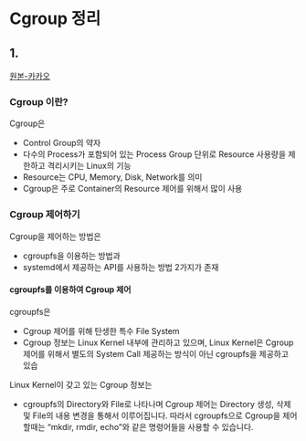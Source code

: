 <style>
.burk {
    background-color: red;
    color: yellow;
    display:inline-block;
}
</style>

# Cgroup  정리

## 1. 
[원본-카카오](https://tech.kakao.com/2020/06/29/cgroup-driver/)

### Cgroup 이란?

Cgroup은 
- Control Group의 약자
- 다수의 Process가 포함되어 있는 Process Group 단위로 Resource 사용량을 제한하고 격리시키는 Linux의 기능
- Resource는 CPU, Memory, Disk, Network를 의미
- Cgroup은 주로 Container의 Resource 제어를 위해서 많이 사용

### Cgroup 제어하기
Cgroup을 제어하는 방법은 
- cgroupfs을 이용하는 방법과 
- systemd에서 제공하는 API를 사용하는 방법 2가지가 존재

#### cgroupfs를 이용하여 Cgroup 제어

cgroupfs은 
- Cgroup 제어를 위해 탄생한 특수 File System
- Cgroup 정보는 Linux Kernel 내부에 관리하고 있으며, Linux Kernel은 Cgroup 제어를 위해서 별도의 System Call 제공하는 방식이 아닌 cgroupfs을 제공하고 있습

Linux Kernel이 갖고 있는 Cgroup 정보는 
- cgroupfs의 Directory와 File로 나타나며 Cgroup 제어는 Directory 생성, 삭제 및 File의 내용 변경을 통해서 이루어집니다. 따라서 cgroupfs으로 Cgroup을 제어할때는 “mkdir, rmdir, echo”와 같은 명령어들을 사용할 수 있습니다.


